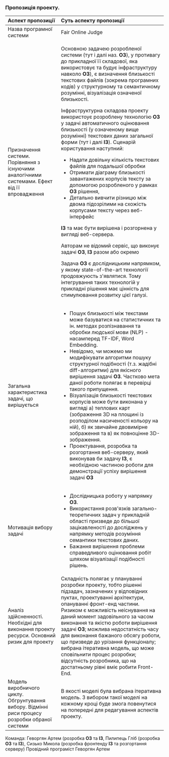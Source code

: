 ### Пропозиція проекту.
Аспект пропозиції | Суть аспекту пропозиції
:---              | :---
Назва програмної системи | Fair Online Judge
Призначення системи. Порівняння з існуючими аналогічними системами. Ефект від її впровадження | <p>Основною задачею розробленої системи (тут і далі наз. **ОЗ**), у противагу до прикладної її складової, яка використовує та будує інфраструктуру навколо **ОЗ**), є визначення близькості текстових файлів (зокрема програмних кодів) у структурному та семантичному розумінні, візуалізація означеної близькості.</p><p>Інфраструктурна складова проекту використоує розроблену технологію **ОЗ** у задачі автоматичного оцінювання близькості (у означеному вище розумінні) текстових даних загальної форми (тут і далі **ІЗ**). Сценарій користування наступний: <ul><li>Надати довільну кількість текстових файлів для подальшої обробки</li><li>Отримати діаграму близькості завантажених корпусів тексту за допомогою розробленого у рамках **ОЗ** рішення,</li><li>Детально вивчити різницю між двома підозрілими на схожість корпусами тексту через веб-інтерфейс</li></ul></p><p>**ІЗ** та має бути вирішена і розгорнена у вигляді веб-сервера.</p></p>Авторам не відомий сервіс, що виконує задачі **ОЗ**, **ІЗ** разом або окремо</p><p>Задача **ОЗ** є дослідницьким напрямком, у якому state-of-the-art технології продовжуюсть з'являтися. Тому інтегрування таких технологій у прикладні рішення має цінність для стимулювання розвитку цієї галузі.</p>
Загальна характеристика задачі, що вирішується |<ul><li>Пошук близькості між текстами може базуватися на статистичних та ін. методах розпізнавання та обробки людської мови (NLP) - насамперед TF-IDF, Word Embedding.</li><li>Невідомо, чи можемо ми модифікувати алгоритми пошуку структурної подібності (т.з. жадібні diff-алгоритми) для якісного вирішення задачі **ОЗ**. Частково мета даної роботи полягає в перевірці такого припущення.</li><li>Візуалізація близькості текстових корпусів може бути виконана у вигляді а) теплових карт (зображення 3D на площині із розподілом насиченості кольору на ній), б) як звичайне двовимірне зображення та в) як повноцінне 3D-зображення.</li><li>Проектування, розробка та розгортання веб-серверу, який виконував би задачу **ІЗ**, є необхідною частиною роботи для демонстрації успіху вирішення задачі **ОЗ**</li></ul>
Мотивація вибору задачі |<ul><li>Дослідницька роботу у напрямку **ОЗ**.</li><li>Використання розв'язків загально-теоретичних задач у прикладній області призведе до більшої зацікавленості до досліджень у напрямку методів розуміння семантики текстових даних.</li><li>Бажання вирішення проблеми справедливого оцінювання робіт шляхом візуалізації подібності рішень.</li></ul>
Аналіз здійсненності. Необхідні для виконання проекту ресурси. Основний ризик для проекту | Складність полягає у плануванні розробки проекту, тобто рішенні підзадач, зазначених у відповідних пуктах, проектуванні архітектури, опануванні фронт-енд частини. Ризиком є можливість неіснування на даний момент задовільного за часом виконання та якістю роботи вирішення задачі **ОЗ**; можлива недостатність часу для виконання бажаного обсягу роботи, що призведе до урізання функціоналу; вибрана ітеративна модель, що може сповільнити процес розробки; відсутність розробника, що на достатньому рівні вміє робити Front-End.
Модель виробничого циклу. Обгрунтування вибору. Відмінні риси процесу розробки обраної системи | В якості моделі була вибрана ітеративна модель. З вибором такої моделі на кожному кроці буде змога повенутися на попередні для редагування аспектів проекту.

Команда: Геворгян Артем (розробка **ОЗ** та **ІЗ**, Пилипець Гліб (розробка **ОЗ** та **ІЗ**), Сизько Микола (розробка фронтенду **ІЗ** та розгортання серверу)
Провідний програміст Геворгян Артем

